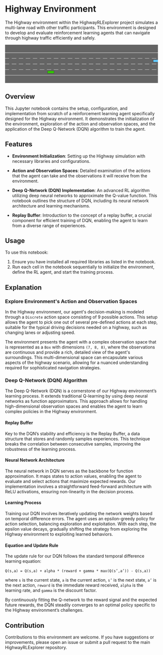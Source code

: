 # Highway Environment

The Highway environment within the HighwayRLExplorer project simulates a multi-lane road with other traffic participants. This environment is designed to develop and evaluate reinforcement learning agents that can navigate through highway traffic efficiently and safely.

<p align="center">
  <img src="highway.gif" alt="Highway Environment GIF">
</p>

## Overview

This Jupyter notebook contains the setup, configuration, and implementation from scratch of a reinforcement learning agent specifically designed for the Highway environment. It demonstrates the initialization of the environment, exploration of the action and observation spaces, and the application of the Deep Q-Network (DQN) algorithm to train the agent.

## Features

- **Environment Initialization**: Setting up the Highway simulation with necessary libraries and configurations.

- **Action and Observation Spaces**: Detailed examination of the actions that the agent can take and the observations it will receive from the environment.

- **Deep Q-Network (DQN) Implementation**: An advanced RL algorithm utilizing deep neural networks to approximate the Q-value function. This notebook outlines the structure of DQN, including its neural network architecture and learning mechanisms.

- **Replay Buffer**: Introduction to the concept of a replay buffer, a crucial component for efficient training of DQN, enabling the agent to learn from a diverse range of experiences.

## Usage

To use this notebook:
1. Ensure you have installed all required libraries as listed in the notebook.
2. Run each cell in the notebook sequentially to initialize the environment, define the RL agent, and start the training process.

## Explanation

### Explore Environment's Action and Observation Spaces

In the Highway environment, our agent's decision-making is modeled through a `Discrete` action space consisting of 9 possible actions. This setup allows the agent to pick one out of several pre-defined actions at each step, suitable for the typical driving decisions needed on a highway, such as changing lanes or adjusting speed.

The environment presents the agent with a complex observation space that is represented as a `Box` with dimensions `(7, 8, 8)`, where the observations are continuous and provide a rich, detailed view of the agent's surroundings. This multi-dimensional space can encapsulate various aspects of the highway scenario, allowing for a nuanced understanding required for sophisticated navigation strategies.

### Deep Q-Network (DQN) Algorithm

The Deep Q-Network (DQN) is a cornerstone of our Highway environment’s learning process. It extends traditional Q-learning by using deep neural networks as function approximators. This approach allows for handling high-dimensional observation spaces and enables the agent to learn complex policies in the Highway environment.

#### Replay Buffer

Key to the DQN’s stability and efficiency is the Replay Buffer, a data structure that stores and randomly samples experiences. This technique breaks the correlation between consecutive samples, improving the robustness of the learning process.

#### Neural Network Architecture

The neural network in DQN serves as the backbone for function approximation. It maps states to action values, enabling the agent to evaluate and select actions that maximize expected rewards. Our implementation involves a straightforward feed-forward architecture with ReLU activations, ensuring non-linearity in the decision process.

#### Learning Process

Training our DQN involves iteratively updating the network weights based on temporal difference errors. The agent uses an epsilon-greedy policy for action selection, balancing exploration and exploitation. With each step, the epsilon value decays, gradually shifting the strategy from exploring the Highway environment to exploiting learned behaviors.

#### Equation and Update Rule

The update rule for our DQN follows the standard temporal difference learning equation:

`Q(s,a) = Q(s,a) + alpha * (reward + gamma * max(Q(s’,a’)) - Q(s,a))`

where `s` is the current state, `a` is the current action, `s’` is the next state, `a’` is the next action, `reward` is the immediate reward received, `alpha` is the learning rate, and `gamma` is the discount factor.

By continuously fitting the Q-network to the reward signal and the expected future rewards, the DQN steadily converges to an optimal policy specific to the Highway environment’s challenges.




## Contribution

Contributions to this environment are welcome. If you have suggestions or improvements, please open an issue or submit a pull request to the main HighwayRLExplorer repository.


